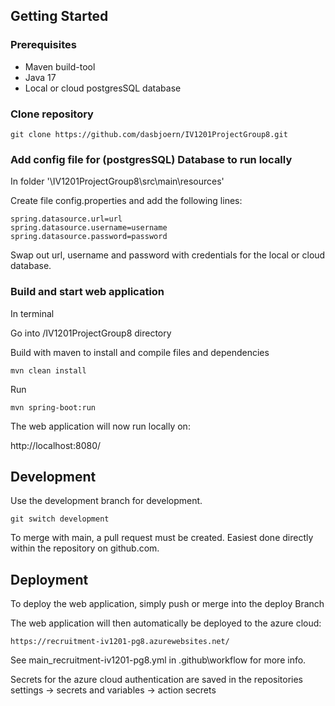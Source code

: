 
## Getting Started
### Prerequisites
* Maven build-tool
* Java 17
* Local or cloud postgresSQL database

### Clone repository

```
git clone https://github.com/dasbjoern/IV1201ProjectGroup8.git

```
### Add config file for (postgresSQL) Database to run locally
In folder '\IV1201ProjectGroup8\src\main\resources\'

Create file config.properties and add the following lines:
```
spring.datasource.url=url
spring.datasource.username=username
spring.datasource.password=password
```
Swap out url, username and password with credentials for the local or cloud database.

### Build and start web application
In terminal

Go into /IV1201ProjectGroup8 directory

Build with maven to install and compile files and dependencies
```
mvn clean install
```
Run
```
mvn spring-boot:run
```
The web application will now run locally on:

http://localhost:8080/

## Development

Use the development branch for development.
```
git switch development
```
To merge with main, a pull request must be created. Easiest done directly within the repository on github.com.

## Deployment

To deploy the web application, simply push or merge into the deploy Branch

The web application will then automatically be deployed to the azure cloud:

    https://recruitment-iv1201-pg8.azurewebsites.net/

See main_recruitment-iv1201-pg8.yml in .github\workflow for more info.

Secrets for the azure cloud authentication are saved in the repositories settings -> secrets and variables -> action secrets



